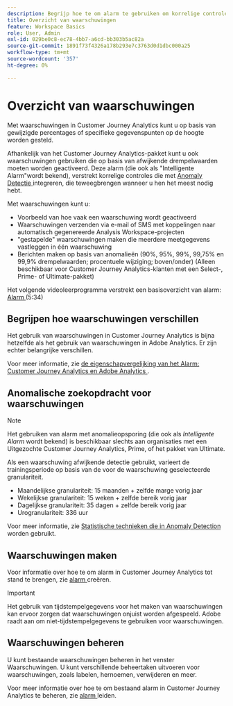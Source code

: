 ```yaml
---
description: Begrijp hoe te om alarm te gebruiken om korrelige controle over berichten, en integratie met anomalieopsporing toe te staan.
title: Overzicht van waarschuwingen
feature: Workspace Basics
role: User, Admin
exl-id: 029be0c8-ec78-4bb7-a6cd-bb303b5ac82a
source-git-commit: 1891f73f4326a178b293e7c3763d0d1dbc000a25
workflow-type: tm+mt
source-wordcount: '357'
ht-degree: 0%

---
```


# Overzicht van waarschuwingen

Met waarschuwingen in Customer Journey Analytics kunt u op basis van gewijzigde percentages of specifieke gegevenspunten op de hoogte worden gesteld.

Afhankelijk van het Customer Journey Analytics-pakket kunt u ook waarschuwingen gebruiken die op basis van afwijkende drempelwaarden moeten worden geactiveerd. Deze alarm (die ook als &quot;Intelligente Alarm&quot;wordt bekend), verstrekt korrelige controles die met [ Anomaly Detectie ](/help/analysis-workspace/c-anomaly-detection/anomaly-detection.md) integreren, die teweegbrengen wanneer u hen het meest nodig hebt.

Met waarschuwingen kunt u:

* Voorbeeld van hoe vaak een waarschuwing wordt geactiveerd
* Waarschuwingen verzenden via e-mail of SMS met koppelingen naar automatisch gegenereerde Analysis Workspace-projecten
* &quot;gestapelde&quot; waarschuwingen maken die meerdere meetgegevens vastleggen in één waarschuwing
* Berichten maken op basis van anomalieën (90%, 95%, 99%, 99,75% en 99,9% drempelwaarden; procentuele wijziging; boven/onder) (Alleen beschikbaar voor Customer Journey Analytics-klanten met een Select-, Prime- of Ultimate-pakket)

Het volgende videoleerprogramma verstrekt een basisoverzicht van alarm: [ Alarm ](https://experienceleague.adobe.com/docs/analytics-learn/tutorials/data-science/intelligent-alerts.html) (5:34)

## Begrijpen hoe waarschuwingen verschillen

Het gebruik van waarschuwingen in Customer Journey Analytics is bijna hetzelfde als het gebruik van waarschuwingen in Adobe Analytics. Er zijn echter belangrijke verschillen.

Voor meer informatie, zie [ de eigenschapvergelijking van het Alarm: Customer Journey Analytics en Adobe Analytics ](/help/components/c-intelligent-alerts/alerts-feature-comparison.md).

## Anomalische zoekopdracht voor waarschuwingen

>[!NOTE]
>
>Het gebruiken van alarm met anomalieopsporing (die ook als _Intelligente Alarm_ wordt bekend) is beschikbaar slechts aan organisaties met een Uitgezochte Customer Journey Analytics, Prime, of het pakket van Ultimate.

Als een waarschuwing afwijkende detectie gebruikt, varieert de trainingsperiode op basis van de voor de waarschuwing geselecteerde granulariteit.

* Maandelijkse granulariteit: 15 maanden + zelfde marge vorig jaar
* Wekelijkse granulariteit: 15 weken + zelfde bereik vorig jaar
* Dagelijkse granulariteit: 35 dagen + zelfde bereik vorig jaar
* Urogranulariteit: 336 uur

Voor meer informatie, zie [ Statistische technieken die in Anomaly Detection ](/help/analysis-workspace/c-anomaly-detection/statistics-anomaly-detection.md) worden gebruikt.

## Waarschuwingen maken

Voor informatie over hoe te om alarm in Customer Journey Analytics tot stand te brengen, zie [ alarm ](/help/components/c-intelligent-alerts/alert-builder.md) creëren.

>[!IMPORTANT]
>
>Het gebruik van tijdstempelgegevens voor het maken van waarschuwingen kan ervoor zorgen dat waarschuwingen onjuist worden afgespeeld. Adobe raadt aan om niet-tijdstempelgegevens te gebruiken voor waarschuwingen.

## Waarschuwingen beheren

U kunt bestaande waarschuwingen beheren in het venster Waarschuwingen. U kunt verschillende beheertaken uitvoeren voor waarschuwingen, zoals labelen, hernoemen, verwijderen en meer.

Voor meer informatie over hoe te om bestaand alarm in Customer Journey Analytics te beheren, zie [ alarm ](/help/components/c-intelligent-alerts/alert-manager.md) leiden.
